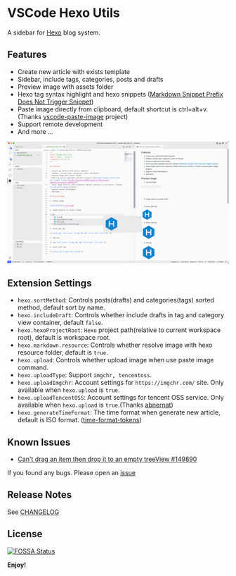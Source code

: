 # VSCode Hexo Utils

A sidebar for [Hexo] blog system.

## Features

- Create new article with exists template
- Sidebar, include tags, categories, posts and drafts
- Preview image with assets folder
- Hexo tag syntax highlight and hexo snippets ([Markdown Snippet Prefix Does Not Trigger Snippet](https://github.com/Microsoft/vscode/issues/28048#issuecomment-306616235))
- Paste image directly from clipboard, default shortcut is ctrl+alt+v. (Thanks [vscode-paste-image] project)
- Support remote development
- And more ...

![feature](docs-images/feature.png)

## Extension Settings

- `hexo.sortMethod`: Controls posts(drafts) and categories(tags) sorted method, default sort by name.
- `hexo.includeDraft`: Controls whether include drafts in tag and category view container, default `false`.
- `hexo.hexoProjectRoot`: `Hexo` project path(relative to current workspace root), default is workspace root.
- `hexo.markdown.resource`: Controls whether resolve image with hexo resource folder, default is `true`.
- `hexo.upload`: Controls whether upload image when use paste image command.
- `hexo.uploadType`: Support `imgchr, tencentoss`.
- `hexo.uploadImgchr`: Account settings for `https://imgchr.com/` site. Only available when `hexo.upload` is `true`.
- `hexo.uploadTencentOSS`: Account settings for tencent OSS service. Only available when `hexo.upload` is `true`.(Thanks [abnernat])
- `hexo.generateTimeFormat`: The time format when generate new article, default is ISO format. ([time-format-tokens])

## Known Issues

- [Can't drag an item then drop it to an empty treeView #149890](https://github.com/microsoft/vscode/issues/149890)

If you found any bugs. Please open an [issue](https://github.com/cwxyz007/vscode-hexo-utils/issues/new?assignees=&labels=&template=bug_report.md&title=)

## Release Notes

See [CHANGELOG](CHANGELOG.md)

[hexo]: https://hexo.io
[vscode-paste-image]: https://github.com/mushanshitiancai/vscode-paste-image
[time-format-tokens]: https://day.js.org/docs/en/plugin/custom-parse-format#list-of-all-available-format-tokens
[abnernat]: https://github.com/abnernat

## License

[![FOSSA Status](https://app.fossa.com/api/projects/git%2Bgithub.com%2Fcwxyz007%2Fvscode-hexo-utils.svg?type=large)](https://app.fossa.com/projects/git%2Bgithub.com%2Fcwxyz007%2Fvscode-hexo-utils?ref=badge_large)

**Enjoy!**
